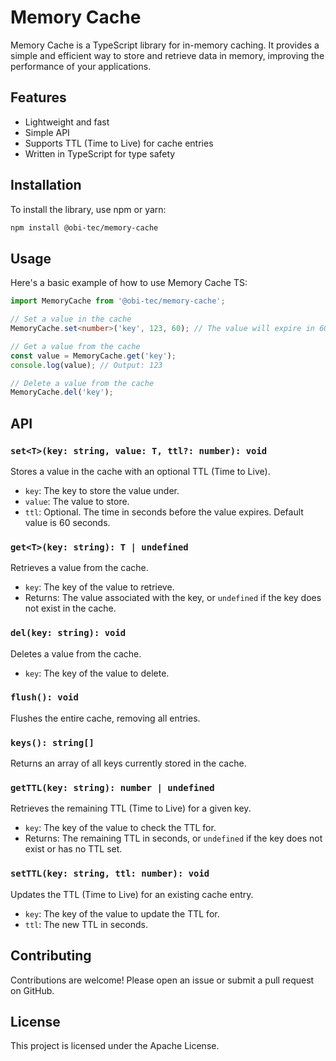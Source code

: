 # Memory Cache

Memory Cache is a TypeScript library for in-memory caching. It provides a simple and efficient way to store and retrieve data in memory, improving the performance of your applications.

## Features

- Lightweight and fast
- Simple API
- Supports TTL (Time to Live) for cache entries
- Written in TypeScript for type safety

## Installation

To install the library, use npm or yarn:

```bash
npm install @obi-tec/memory-cache
```

## Usage

Here's a basic example of how to use Memory Cache TS:

```typescript
import MemoryCache from '@obi-tec/memory-cache';

// Set a value in the cache
MemoryCache.set<number>('key', 123, 60); // The value will expire in 60 seconds

// Get a value from the cache
const value = MemoryCache.get('key');
console.log(value); // Output: 123

// Delete a value from the cache
MemoryCache.del('key');
```

## API

### `set<T>(key: string, value: T, ttl?: number): void`

Stores a value in the cache with an optional TTL (Time to Live).

- `key`: The key to store the value under.
- `value`: The value to store.
- `ttl`: Optional. The time in seconds before the value expires. Default value is 60 seconds.

### `get<T>(key: string): T | undefined`

Retrieves a value from the cache.

- `key`: The key of the value to retrieve.
- Returns: The value associated with the key, or `undefined` if the key does not exist in the cache.


### `del(key: string): void`

Deletes a value from the cache.

- `key`: The key of the value to delete.

### `flush(): void`

Flushes the entire cache, removing all entries.

### `keys(): string[]`

Returns an array of all keys currently stored in the cache.

### `getTTL(key: string): number | undefined`

Retrieves the remaining TTL (Time to Live) for a given key.

- `key`: The key of the value to check the TTL for.
- Returns: The remaining TTL in seconds, or `undefined` if the key does not exist or has no TTL set.

### `setTTL(key: string, ttl: number): void`

Updates the TTL (Time to Live) for an existing cache entry.

- `key`: The key of the value to update the TTL for.
- `ttl`: The new TTL in seconds.

## Contributing

Contributions are welcome! Please open an issue or submit a pull request on GitHub.

## License

This project is licensed under the Apache License.